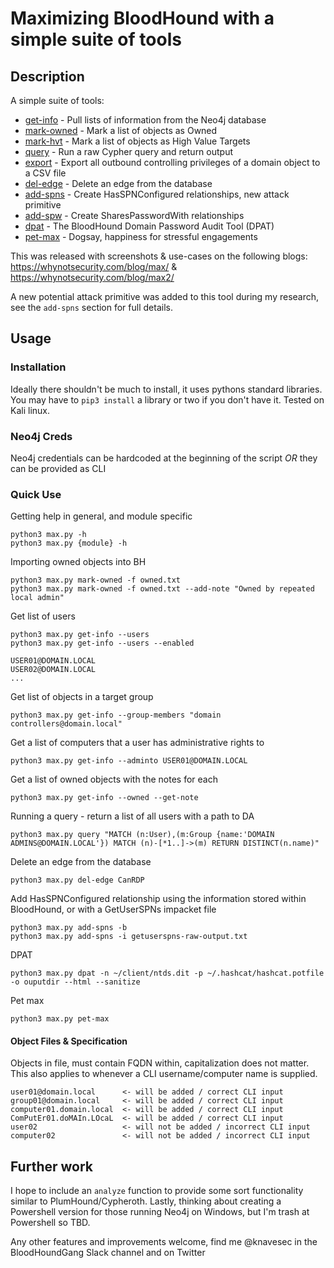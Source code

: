 
# Maximizing BloodHound with a simple suite of tools

## Description

A simple suite of tools:
- [get-info](https://github.com/knavesec/Max/blob/dpat/wiki/get-info.md) - Pull lists of information from the Neo4j database
- [mark-owned](https://github.com/knavesec/Max/blob/dpat/wiki/mark-owned.md) - Mark a list of objects as Owned
- [mark-hvt](https://github.com/knavesec/Max/blob/dpat/wiki/mark-hvt.md) - Mark a list of objects as High Value Targets
- [query](https://github.com/knavesec/Max/blob/dpat/wiki/query.md) - Run a raw Cypher query and return output
- [export](https://github.com/knavesec/Max/blob/dpat/wiki/export.md) - Export all outbound controlling privileges of a domain object to a CSV file
- [del-edge](https://github.com/knavesec/Max/blob/dpat/wiki/del-edge.md) - Delete an edge from the database
- [add-spns](https://github.com/knavesec/Max/blob/dpat/wiki/add-spns.md) - Create HasSPNConfigured relationships, new attack primitive
- [add-spw](https://github.com/knavesec/Max/blob/dpat/wiki/add-spw.md) - Create SharesPasswordWith relationships
- [dpat](https://github.com/knavesec/Max/blob/dpat/wiki/dpat.md) - The BloodHound Domain Password Audit Tool (DPAT)
- [pet-max](https://github.com/knavesec/Max/blob/dpat/wiki/pet-max.md) - Dogsay, happiness for stressful engagements

This was released with screenshots & use-cases on the following blogs: https://whynotsecurity.com/blog/max/ & https://whynotsecurity.com/blog/max2/

A new potential attack primitive was added to this tool during my research, see the `add-spns` section for full details.

## Usage

### Installation

Ideally there shouldn't be much to install, it uses pythons standard libraries. You may have to `pip3 install` a library or two if you don't have it. Tested on Kali linux.

### Neo4j Creds

Neo4j credentials can be hardcoded at the beginning of the script *OR* they can be provided as CLI

### Quick Use

Getting help in general, and module specific
```
python3 max.py -h
python3 max.py {module} -h
```

Importing owned objects into BH
```
python3 max.py mark-owned -f owned.txt
python3 max.py mark-owned -f owned.txt --add-note "Owned by repeated local admin"
```

Get list of users
```
python3 max.py get-info --users
python3 max.py get-info --users --enabled

USER01@DOMAIN.LOCAL
USER02@DOMAIN.LOCAL
...
```

Get list of objects in a target group
```
python3 max.py get-info --group-members "domain controllers@domain.local"
```

Get a list of computers that a user has administrative rights to
```
python3 max.py get-info --adminto USER01@DOMAIN.LOCAL
```

Get a list of owned objects with the notes for each
```
python3 max.py get-info --owned --get-note
```

Running a query - return a list of all users with a path to DA
```
python3 max.py query "MATCH (n:User),(m:Group {name:'DOMAIN ADMINS@DOMAIN.LOCAL'}) MATCH (n)-[*1..]->(m) RETURN DISTINCT(n.name)"
```

Delete an edge from the database
```
python3 max.py del-edge CanRDP
```

Add HasSPNConfigured relationship using the information stored within BloodHound, or with a GetUserSPNs impacket file
```
python3 max.py add-spns -b
python3 max.py add-spns -i getuserspns-raw-output.txt
```

DPAT
```
python3 max.py dpat -n ~/client/ntds.dit -p ~/.hashcat/hashcat.potfile -o ouputdir --html --sanitize
```

Pet max
```
python3 max.py pet-max
```

#### Object Files & Specification

Objects in file, must contain FQDN within, capitalization does not matter. This also applies to whenever a CLI username/computer name is supplied.

```
user01@domain.local      <- will be added / correct CLI input
group01@domain.local     <- will be added / correct CLI input
computer01.domain.local  <- will be added / correct CLI input
ComPutEr01.doMAIn.LOcaL  <- will be added / correct CLI input
user02                   <- will not be added / incorrect CLI input
computer02               <- will not be added / incorrect CLI input
```

## Further work

I hope to include an `analyze` function to provide some sort functionality similar to PlumHound/Cypheroth. Lastly, thinking about creating a Powershell version for those running Neo4j on Windows, but I'm trash at Powershell so TBD.

Any other features and improvements welcome, find me @knavesec in the BloodHoundGang Slack channel and on Twitter
